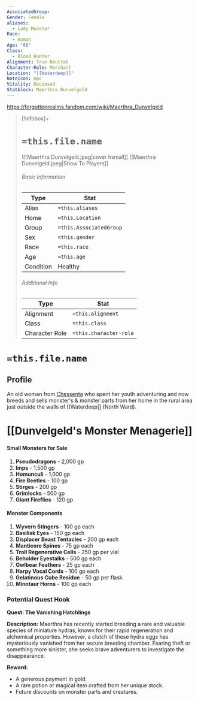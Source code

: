 ```yaml
---
AssociatedGroup: 
Gender: Female
aliases:
  - Lady Monster
Race:
  - Human
Age: "80"
Class:
  - Blood Hunter
Alignment: True Neutral
Character-Role: Merchant
Location: "[[Waterdeep]]"
NoteIcon: npc
Vitality: Deceased
Statblock: Maerthra Dunvelgeld
---
```

https://forgottenrealms.fandom.com/wiki/Maerthra_Dunvelgeld

> [!infobox]+
> # `=this.file.name`
> ![[Maerthra Dunvelgeld.jpeg|cover hsmall]]
> [[Maerthra Dunvelgeld.jpeg|Show To Players]]
> ###### Basic Information
> Type |  Stat |
> ---|---|
> Alias|`=this.aliases`
> Home | `=this.Location` |
> Group | `=this.AssociatedGroup` |
> Sex | `=this.gender` |
> Race | `=this.race` |
> Age | `=this.age` |
> Condition | Healthy |
> ###### Additional Info
> Type |  Stat |
> ---|---|
> Alignment | `=this.alignment` |
> Class | `=this.class` |
> Character Role | `=this.character-role` |

# `=this.file.name`
## Profile
An old woman from [Chessenta](https://forgottenrealms.fandom.com/wiki/Chessenta) who spent her youth adventuring and now breeds and sells monster's & monster parts from her home in the rural area just outside the walls of [[Waterdeep]] (North Ward).

# [[Dunvelgeld's Monster Menagerie]]
#### Small Monsters for Sale
1. **Pseudodragons** - 2,000 gp
2. **Imps** - 1,500 gp
3. **Homunculi** - 1,000 gp
4. **Fire Beetles** - 100 gp
5. **Stirges** - 200 gp
6. **Grimlocks** - 500 gp
7. **Giant Fireflies** - 120 gp

#### Monster Components
1. **Wyvern Stingers** - 100 gp each
2. **Basilisk Eyes** - 150 gp each
3. **Displacer Beast Tentacles** - 200 gp each
4. **Manticore Spines** - 75 gp each
5. **Troll Regenerative Cells** - 250 gp per vial
6. **Beholder Eyestalks** - 500 gp each
7. **Owlbear Feathers** - 25 gp each
8. **Harpy Vocal Cords** - 100 gp each
9. **Gelatinous Cube Residue** - 50 gp per flask
10. **Minotaur Horns** - 100 gp each

### Potential Quest Hook
**Quest: The Vanishing Hatchlings**

**Description:** Maerthra has recently started breeding a rare and valuable species of miniature hydras, known for their rapid regeneration and alchemical properties. However, a clutch of these hydra eggs has mysteriously vanished from her secure breeding chamber. Fearing theft or something more sinister, she seeks brave adventurers to investigate the disappearance.

**Reward:**
- A generous payment in gold.
- A rare potion or magical item crafted from her unique stock.
- Future discounts on monster parts and creatures.
